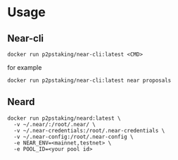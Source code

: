 # Usage

## Near-cli 

```
docker run p2pstaking/near-cli:latest <CMD>
```

for example

```
docker run p2pstaking/near-cli:latest near proposals
```


## Neard

```
docker run p2pstaking/neard:latest \
  -v ~/.near/:/root/.near/ \
  -v ~/.near-credentials:/root/.near-credentials \ 
  -v ~/.near-config:/root/.near-config \
  -e NEAR_ENV=<mainnet,testnet> \
  -e POOL_ID=<your pool id> 
```
